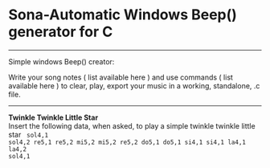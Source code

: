 # Sona-Automatic Windows Beep() generator for C
<hr>

Simple windows Beep() creator:

Write your song notes ( list available here ) and use  commands ( list available here ) to clear, play, export your music in a working, standalone, .c file.

<hr>

<b> Twinkle Twinkle Little Star </b><br>
Insert the following data, when asked, to play a simple twinkle twinkle little star
<code>
  sol4,1
  sol4,2
  re5,1
  re5,2
  mi5,2
  mi5,2
  re5,2
  do5,1
  do5,1
  si4,1
  si4,1
  la4,1
  la4,2
  sol4,1
</code>
